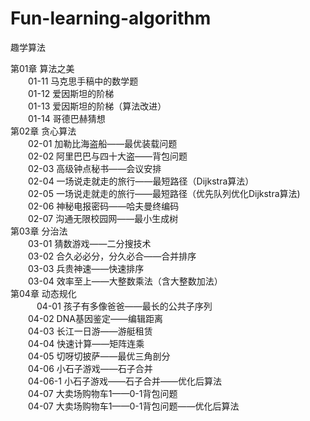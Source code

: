 ﻿# Fun-learning-algorithm
趣学算法 <br>

第01章 算法之美 <br>
  &emsp;&emsp;01-11 马克思手稿中的数学题 <br>
  &emsp;&emsp;01-12 爱因斯坦的阶梯 <br>
  &emsp;&emsp;01-13 爱因斯坦的阶梯（算法改进）<br>
  &emsp;&emsp;01-14 哥德巴赫猜想 <br>
第02章  贪心算法 <br>
  &emsp;&emsp;02-01 加勒比海盗船——最优装载问题 <br>
  &emsp;&emsp;02-02 阿里巴巴与四十大盗——背包问题 <br>
  &emsp;&emsp;02-03 高级钟点秘书——会议安排 <br>
  &emsp;&emsp;02-04 一场说走就走的旅行——最短路径（Dijkstra算法）<br>
  &emsp;&emsp;02-05 一场说走就走的旅行——最短路径（优先队列优化Dijkstra算法) <br>
  &emsp;&emsp;02-06 神秘电报密码——哈夫曼终编码 <br>
  &emsp;&emsp;02-07 沟通无限校园网——最小生成树 <br>
第03章 分治法 <br>
  &emsp;&emsp;03-01 猜数游戏——二分搜技术 <br>
  &emsp;&emsp;03-02 合久必必分，分久必合——合并排序 <br>
  &emsp;&emsp;03-03 兵贵神速——快速排序 <br>
  &emsp;&emsp;03-04 效率至上——大整数乘法（含大整数加法） <br>
第04章 动态规化 <br>
　&emsp;&emsp;04-01 孩子有多像爸爸——最长的公共子序列 <br>
  &emsp;&emsp;04-02 DNA基因鉴定——编辑距离 <br>
  &emsp;&emsp;04-03 长江一日游——游艇租赁 <br>
  &emsp;&emsp;04-04 快速计算——矩阵连乘 <br>
  &emsp;&emsp;04-05 切呀切披萨——最优三角剖分 <br>
  &emsp;&emsp;04-06 小石子游戏——石子合并 <br>
  &emsp;&emsp;04-06-1 小石子游戏——石子合并——优化后算法 <br>
  &emsp;&emsp;04-07 大卖场购物车1——0-1背包问题 <br>
  &emsp;&emsp;04-07 大卖场购物车1——0-1背包问题——优化后算法 <br>
